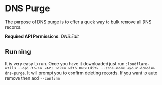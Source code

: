 # DNS Purge

The purpose of DNS purge is to offer a quick way to bulk remove all DNS records.

**Required API Permissions**: _DNS:Edit_

## Running

It is very easy to run. Once you have it downloaded just run `cloudflare-utils --api-token <API Token with DNS:Edit> --zone-name <your.domain> dns-purge`. It will prompt you to confirm deleting records. If you want to auto remove then add `--confirm`